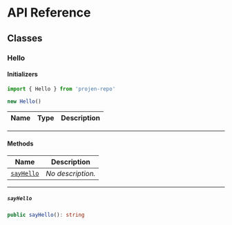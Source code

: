 # API Reference <a name="API Reference" id="api-reference"></a>



## Classes <a name="Classes" id="Classes"></a>

### Hello <a name="Hello" id="projen-repo.Hello"></a>

#### Initializers <a name="Initializers" id="projen-repo.Hello.Initializer"></a>

```typescript
import { Hello } from 'projen-repo'

new Hello()
```

| **Name** | **Type** | **Description** |
| --- | --- | --- |

---

#### Methods <a name="Methods" id="Methods"></a>

| **Name** | **Description** |
| --- | --- |
| <code><a href="#projen-repo.Hello.sayHello">sayHello</a></code> | *No description.* |

---

##### `sayHello` <a name="sayHello" id="projen-repo.Hello.sayHello"></a>

```typescript
public sayHello(): string
```





